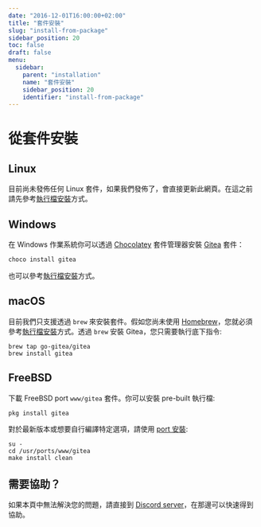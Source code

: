 ```yaml
---
date: "2016-12-01T16:00:00+02:00"
title: "套件安裝"
slug: "install-from-package"
sidebar_position: 20
toc: false
draft: false
menu:
  sidebar:
    parent: "installation"
    name: "套件安裝"
    sidebar_position: 20
    identifier: "install-from-package"
---
```


# 從套件安裝

## Linux

目前尚未發佈任何 Linux 套件，如果我們發佈了，會直接更新此網頁。在這之前請先參考[執行檔安裝](installation/from-binary.md)方式。

## Windows

在 Windows 作業系統你可以透過 [Chocolatey](https://chocolatey.org/) 套件管理器安裝 [Gitea](https://chocolatey.org/packages/gitea) 套件：

```sh
choco install gitea
```

也可以參考[執行檔安裝](installation/from-binary.md)方式。

## macOS

目前我們只支援透過 `brew` 來安裝套件。假如您尚未使用 [Homebrew](http://brew.sh/)，您就必須參考[執行檔安裝](installation/from-binary.md)方式。透過 `brew` 安裝 Gitea，您只需要執行底下指令:

```
brew tap go-gitea/gitea
brew install gitea
```

## FreeBSD

下載 FreeBSD port `www/gitea` 套件。你可以安裝 pre-built 執行檔:

```
pkg install gitea
```

對於最新版本或想要自行編譯特定選項，請使用 [port 安裝](https://www.freebsd.org/doc/handbook/ports-using.html):

```
su -
cd /usr/ports/www/gitea
make install clean
```

## 需要協助？

如果本頁中無法解決您的問題，請直接到 [Discord server](https://discord.gg/Gitea)，在那邊可以快速得到協助。
